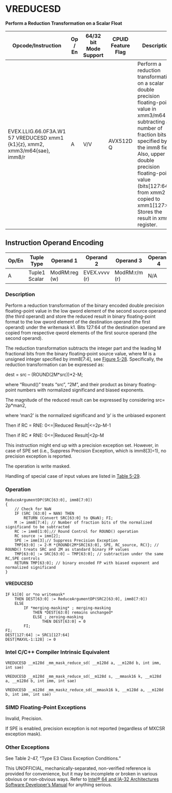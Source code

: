 # VREDUCESD

**Perform a Reduction Transformation on a Scalar Float**

| Opcode/Instruction                                                          | Op / En | 64/32 bit Mode Support | CPUID Feature Flag | Description                                                                                                                                                                                                                                                                                                       |
| --------------------------------------------------------------------------- | ------- | ---------------------- | ------------------ | ----------------------------------------------------------------------------------------------------------------------------------------------------------------------------------------------------------------------------------------------------------------------------------------------------------------- |
| EVEX.LLIG.66.0F3A.W1 57 VREDUCESD xmm1 {k1}{z}, xmm2, xmm3/m64{sae}, imm8/r | A       | V/V                    | AVX512D Q          | Perform a reduction transformation on a scalar double precision floating-point value in xmm3/m64 by subtracting a number of fraction bits specified by the imm8 field. Also, upper double precision floating-point value (bits[127:64]) from xmm2 are copied to xmm1[127:64]. Stores the result in xmm1 register. |

## Instruction Operand Encoding

| Op/En | Tuple Type    | Operand 1     | Operand 2     | Operand 3     | Operand 4 |
| ----- | ------------- | ------------- | ------------- | ------------- | --------- |
| A     | Tuple1 Scalar | ModRM:reg (w) | EVEX.vvvv (r) | ModRM:r/m (r) | N/A       |

### Description

Perform a reduction transformation of the binary encoded double precision floating-point value in the low qword element of the second source operand (the third operand) and store the reduced result in binary floating-point format to the low qword element of the destination operand (the first operand) under the writemask k1. Bits 127:64 of the destination operand are copied from respective qword elements of the first source operand (the second operand).

The reduction transformation subtracts the integer part and the leading M fractional bits from the binary floating-point source value, where M is a unsigned integer specified by imm8[7:4], see [Figure 5-28](/x86/vreducepd#fig-5-28). Specifically, the reduction transformation can be expressed as:

dest = src – (ROUND(2M\*src))\*2-M;

where “Round()” treats “src”, “2M”, and their product as binary floating-point numbers with normalized significand and biased exponents.

The magnitude of the reduced result can be expressed by considering src= 2p\*man2,

where ‘man2’ is the normalized significand and ‘p’ is the unbiased exponent

Then if RC = RNE: 0<=|Reduced Result|<=2p-M-1

Then if RC ≠ RNE: 0<=|Reduced Result|<2p-M

This instruction might end up with a precision exception set. However, in case of SPE set (i.e., Suppress Precision Exception, which is imm8[3]=1), no precision exception is reported.

The operation is write masked.

Handling of special case of input values are listed in [Table 5-29](/x86/vreducepd#tbl-5-29).

### Operation

```
ReduceArgumentDP(SRC[63:0], imm8[7:0])
{
    // Check for NaN
    IF (SRC [63:0] = NAN) THEN
        RETURN (Convert SRC[63:0] to QNaN); FI;
    M := imm8[7:4]; // Number of fraction bits of the normalized significand to be subtracted
    RC := imm8[1:0];// Round Control for ROUND() operation
    RC source := imm[2];
    SPE := imm[3];// Suppress Precision Exception
    TMP[63:0] := 2-M *{ROUND(2M*SRC[63:0], SPE, RC_source, RC)}; // ROUND() treats SRC and 2M as standard binary FP values
    TMP[63:0] := SRC[63:0] – TMP[63:0]; // subtraction under the same RC,SPE controls
    RETURN TMP[63:0]; // binary encoded FP with biased exponent and normalized significand
}

```

#### VREDUCESD

```
IF k1[0] or *no writemask*
    THEN DEST[63:0] := ReduceArgumentDP(SRC2[63:0], imm8[7:0])
    ELSE
        IF *merging-masking* ; merging-masking
            THEN *DEST[63:0] remains unchanged*
            ELSE ; zeroing-masking
                THEN DEST[63:0] = 0
        FI;
FI;
DEST[127:64] := SRC1[127:64]
DEST[MAXVL-1:128] := 0

```

### Intel C/C++ Compiler Intrinsic Equivalent

```
VREDUCESD __m128d _mm_mask_reduce_sd( __m128d a, __m128d b, int imm, int sae)

```

```
VREDUCESD __m128d _mm_mask_reduce_sd(__m128d s, __mmask16 k, __m128d a, __m128d b, int imm, int sae)

```

```
VREDUCESD __m128d _mm_maskz_reduce_sd(__mmask16 k, __m128d a, __m128d b, int imm, int sae)

```

### SIMD Floating-Point Exceptions

Invalid, Precision.

If SPE is enabled, precision exception is not reported (regardless of MXCSR exception mask).

### Other Exceptions

See Table 2-47, “Type E3 Class Exception Conditions.”

This UNOFFICIAL, mechanically-separated, non-verified reference is provided for convenience, but it may be
incomplete or broken in various obvious or non-obvious
ways. Refer to [Intel® 64 and IA-32 Architectures Software Developer’s Manual](https://software.intel.com/en-us/download/intel-64-and-ia-32-architectures-sdm-combined-volumes-1-2a-2b-2c-2d-3a-3b-3c-3d-and-4) for anything serious.
